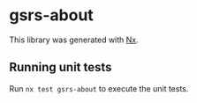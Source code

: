 # gsrs-about

This library was generated with [Nx](https://nx.dev).

## Running unit tests

Run `nx test gsrs-about` to execute the unit tests.

